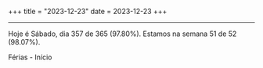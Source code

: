 +++
title = "2023-12-23"
date = 2023-12-23
+++

---

Hoje é Sábado, dia 357 de 365 (97.80%). Estamos na semana 51 de 52 (98.07%).

Férias - Início
